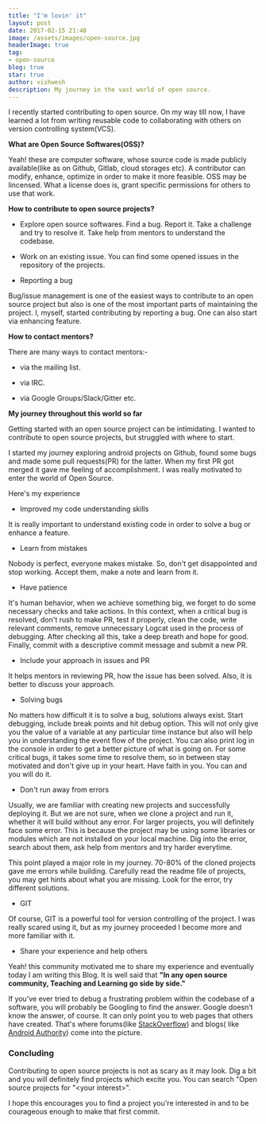```yaml
---
title: "I'm lovin' it"
layout: post
date: 2017-02-15 21:48
image: /assets/images/open-source.jpg
headerImage: true
tag:
- open-source
blog: true
star: true
author: vishwesh
description: My journey in the vast world of open source.
---
```


I recently started contributing to open source. On my way till now, I have learned a lot from writing reusable code to collaborating with others on version controlling system(VCS).

**What are Open Source Softwares(OSS)?**

Yeah! these are computer software, whose source code is made publicly available(like as on Github, Gitlab, cloud storages etc). A contributor can modify, enhance, optimize in order to make it more feasible. OSS may be lincensed. What a license does is, grant specific permissions for others to use that work.

**How to contribute to open source projects?**

- Explore open source softwares. Find a bug. Report it. Take a challenge and try to resolve it. Take help from mentors to understand the codebase.

- Work on an existing issue.
You can find some opened issues in the repository of the projects.

- Reporting a bug


Bug/issue management is one of the easiest ways to contribute to an open source project but also is one of the most important parts of maintaining the project. I, myself, started contributing by reporting a bug. One can also start via enhancing feature. 

**How to contact mentors?**

There are many ways to contact mentors:-

- via the mailing list.

- via IRC.

- via Google Groups/Slack/Gitter etc.


**My journey throughout this world so far**

Getting started with an open source project can be intimidating. I wanted to contribute to open source projects, but struggled with where to start.

I started my journey exploring android projects on Github, found some bugs and made some pull requests(PR) for the latter. When my first PR got merged it gave me feeling of accomplishment. I was really motivated to enter the world of Open Source. 

Here's my experience

- Improved my code understanding skills


It is really important to understand existing code in order to solve a bug or enhance a feature. 

- Learn from mistakes


Nobody is perfect, everyone makes mistake. So, don't get disappointed and stop working. Accept them, make a note and learn from it.

- Have patience


It's human behavior, when we achieve something big, we forget to do some necessary checks and take actions. In this context, when a critical bug is resolved, don't rush to make PR, test it properly, clean the code, write relevant comments, remove unnecessary Logcat used in the process of debugging. After checking all this, take a deep breath and hope for good. Finally, commit with a descriptive commit message and submit a new PR.

- Include your approach in issues and PR


It helps mentors in reviewing PR, how the issue has been solved. Also, it is better to discuss your approach.

- Solving bugs


No matters how difficult it is to solve a bug, solutions always exist. Start debugging, include break points and hit debug option. This will not only give you the value of a variable at any particular time instance but also will help you in understanding the event flow of the project. You can also print log in the console in order to get a better picture of what is going on. For some critical bugs, it takes some time to resolve them, so in between stay motivated and don't give up in your heart. Have faith in you. You can and you will do it.

- Don't run away from errors


Usually, we are familiar with creating new projects and successfully deploying it. But we are not sure, when we clone a project and run it, whether it will build without any error. For larger projects, you will definitely face some error. This is because the project may be using some libraries or modules which are not installed on your local machine. Dig into the error, search about them, ask help from mentors and try harder everytime.

This point played a major role in my journey. 70-80% of the cloned projects gave me errors while building. Carefully read the readme file of projects, you may get hints about what you are missing. Look for the error, try different solutions.   

- GIT 


Of course, GIT is a powerful tool for version controlling of the project. I was really scared using it, but as my journey proceeded I become more and more familiar with it.

- Share your experience and help others


Yeah! this community motivated me to share my experience and eventually today I am writing this Blog. It is well said that **"In any open source community, Teaching and Learning go side by side."**

If you’ve ever tried to debug a frustrating problem within the codebase of a software, you will probably be Googling to find the answer. Google doesn’t know the answer, of course. It can only point you to web pages that others have created. That's where forums(like [StackOverflow](http://stackoverflow.com/)) and blogs( like [Android Authority](http://www.androidauthority.com/)) come into the picture.

### Concluding

Contributing to open source projects is not as scary as it may look. Dig a bit and you will definitely find projects which excite you. You can search "Open source projects for "\<your interest\>". 

I hope this encourages you to find a project you're interested in and to be courageous enough to make that first commit.
